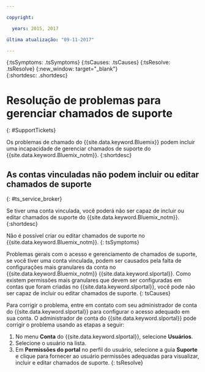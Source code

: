 ```yaml
---

copyright:

  years: 2015, 2017

última atualização: "09-11-2017"

---
```



{:tsSymptoms: .tsSymptoms}
{:tsCauses: .tsCauses}
{:tsResolve: .tsResolve}
{:new_window: target="_blank"}  
{:shortdesc: .shortdesc}


# Resolução de problemas para gerenciar chamados de suporte
{: #SupportTickets}

Os problemas de chamado do {{site.data.keyword.Bluemix}} podem incluir uma incapacidade de gerenciar chamados de suporte do {{site.data.keyword.Bluemix_notm}}.
{:shortdesc}

## As contas vinculadas não podem incluir ou editar chamados de suporte
{: #ts_service_broker}

Se tiver uma conta vinculada, você poderá não ser capaz de incluir ou editar chamados de suporte do {{site.data.keyword.Bluemix_notm}}.
{:shortdesc}

Não é possível criar ou editar chamados de suporte no {{site.data.keyword.Bluemix_notm}}.
{: tsSymptoms}

Problemas gerais com o acesso e gerenciamento de chamados de suporte, se você tiver uma conta vinculada, podem ser causados pela falta de configurações mais granulares da conta no {{site.data.keyword.Bluemix_notm}} {{site.data.keyword.slportal}}. Como existem permissões mais granulares que devem ser configuradas em contas que foram criadas no {{site.data.keyword.slportal}}, você pode não ser capaz de incluir ou editar chamados de suporte.
{: tsCauses}

Para corrigir o problema, entre em contato com seu administrador de conta do {{site.data.keyword.slportal}} para configurar o acesso adequado em sua conta. O administrador de conta do {{site.data.keyword.slportal}} pode corrigir o problema usando as etapas a seguir:

1. No menu **Conta** do {{site.data.keyword.slportal}}, selecione **Usuários**.
2. Selecione o usuário na lista.
3. Em **Permissões do portal** no perfil do usuário, selecione a guia **Suporte** e clique para fornecer ao usuário permissões adequadas para visualizar, incluir e editar chamados de suporte.
{: tsResolve}
